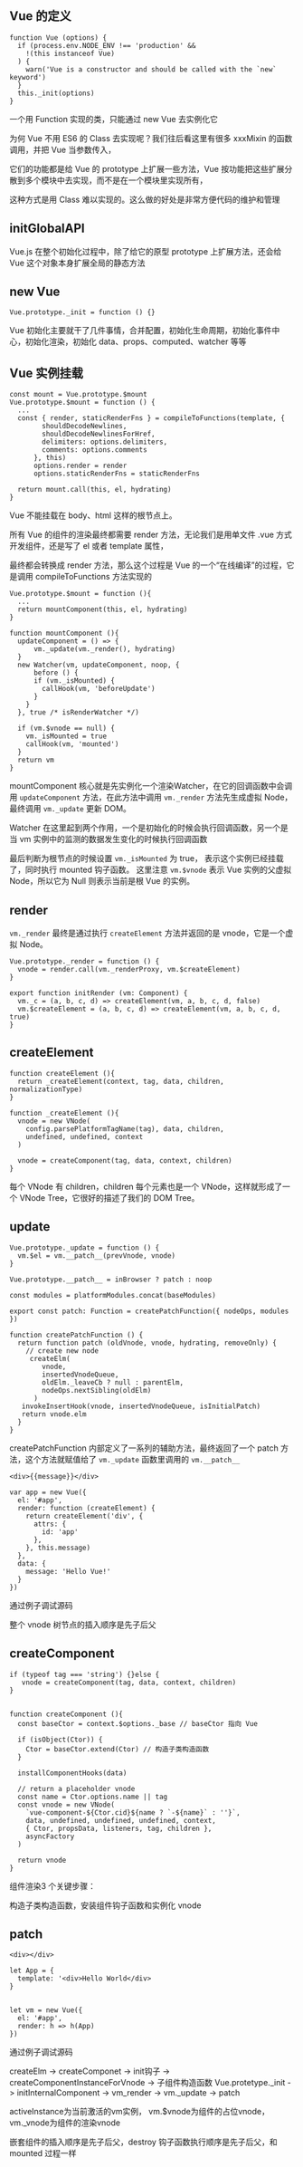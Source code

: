 ## Vue 的定义
```
function Vue (options) {
  if (process.env.NODE_ENV !== 'production' &&
    !(this instanceof Vue)
  ) {
    warn('Vue is a constructor and should be called with the `new` keyword')
  }
  this._init(options)
}
```

一个用 Function 实现的类，只能通过 new Vue 去实例化它

为何 Vue 不用 ES6 的 Class 去实现呢？我们往后看这里有很多 xxxMixin 的函数调用，并把 Vue 当参数传入，

它们的功能都是给 Vue 的 prototype 上扩展一些方法，Vue 按功能把这些扩展分散到多个模块中去实现，而不是在一个模块里实现所有，

这种方式是用 Class 难以实现的。这么做的好处是非常方便代码的维护和管理

## initGlobalAPI

Vue.js 在整个初始化过程中，除了给它的原型 prototype 上扩展方法，还会给 Vue 这个对象本身扩展全局的静态方法

## new Vue

`Vue.prototype._init = function () {}`

Vue 初始化主要就干了几件事情，合并配置，初始化生命周期，初始化事件中心，初始化渲染，初始化 data、props、computed、watcher 等等

## Vue 实例挂载

```
const mount = Vue.prototype.$mount
Vue.prototype.$mount = function () {
  ...
  const { render, staticRenderFns } = compileToFunctions(template, {
        shouldDecodeNewlines,
        shouldDecodeNewlinesForHref,
        delimiters: options.delimiters,
        comments: options.comments
      }, this)
      options.render = render
      options.staticRenderFns = staticRenderFns
      
  return mount.call(this, el, hydrating)
}
```
Vue 不能挂载在 body、html 这样的根节点上。

所有 Vue 的组件的渲染最终都需要 render 方法，无论我们是用单文件 .vue 方式开发组件，还是写了 el 或者 template 属性，

最终都会转换成 render 方法，那么这个过程是 Vue 的一个“在线编译”的过程，它是调用 compileToFunctions 方法实现的

```
Vue.prototype.$mount = function (){
  ...
  return mountComponent(this, el, hydrating)
}
```
```
function mountComponent (){
  updateComponent = () => {
      vm._update(vm._render(), hydrating)
  }   
  new Watcher(vm, updateComponent, noop, {
      before () {
      if (vm._isMounted) {
        callHook(vm, 'beforeUpdate')
      }
    }
  }, true /* isRenderWatcher */)
  
  if (vm.$vnode == null) {
    vm._isMounted = true
    callHook(vm, 'mounted')
  }
  return vm
}
```

mountComponent 核心就是先实例化一个渲染Watcher，在它的回调函数中会调用 `updateComponent` 方法，在此方法中调用 `vm._render` 方法先生成虚拟 Node，最终调用 `vm._update` 更新 DOM。

Watcher 在这里起到两个作用，一个是初始化的时候会执行回调函数，另一个是当 vm 实例中的监测的数据发生变化的时候执行回调函数

最后判断为根节点的时候设置 `vm._isMounted` 为 true， 表示这个实例已经挂载了，同时执行 mounted 钩子函数。 这里注意 `vm.$vnode` 表示 Vue 实例的父虚拟 Node，所以它为 Null 则表示当前是根 Vue 的实例。

## render 

`vm._render` 最终是通过执行 `createElement` 方法并返回的是 vnode，它是一个虚拟 Node。

```
Vue.prototype._render = function () {
  vnode = render.call(vm._renderProxy, vm.$createElement)
}
```
```
export function initRender (vm: Component) {
  vm._c = (a, b, c, d) => createElement(vm, a, b, c, d, false)
  vm.$createElement = (a, b, c, d) => createElement(vm, a, b, c, d, true)
}
```
## createElement
```
function createElement (){
  return _createElement(context, tag, data, children, normalizationType)
}
```
```
function _createElement (){
  vnode = new VNode(
    config.parsePlatformTagName(tag), data, children,
    undefined, undefined, context
  )
    
  vnode = createComponent(tag, data, context, children)
}
```
每个 VNode 有 children，children 每个元素也是一个 VNode，这样就形成了一个 VNode Tree，它很好的描述了我们的 DOM Tree。

## update

```
Vue.prototype._update = function () {
  vm.$el = vm.__patch__(prevVnode, vnode)
}
```
`Vue.prototype.__patch__ = inBrowser ? patch : noop`

```
const modules = platformModules.concat(baseModules)

export const patch: Function = createPatchFunction({ nodeOps, modules })
```
```
function createPatchFunction () {
  return function patch (oldVnode, vnode, hydrating, removeOnly) {
    // create new node
     createElm(
        vnode,
        insertedVnodeQueue,
        oldElm._leaveCb ? null : parentElm,
        nodeOps.nextSibling(oldElm)
      )
   invokeInsertHook(vnode, insertedVnodeQueue, isInitialPatch)
   return vnode.elm
  }
}
```

createPatchFunction 内部定义了一系列的辅助方法，最终返回了一个 patch 方法，这个方法就赋值给了 `vm._update` 函数里调用的 `vm.__patch__`

```
<div>{{message}}</div>

var app = new Vue({
  el: '#app',
  render: function (createElement) {
    return createElement('div', {
      attrs: {
        id: 'app'
      },
    }, this.message)
  },
  data: {
    message: 'Hello Vue!'
  }
})
```
通过例子调试源码

整个 vnode 树节点的插入顺序是先子后父

## createComponent
```
if (typeof tag === 'string') {}else {
   vnode = createComponent(tag, data, context, children)
}


function createComponent (){
  const baseCtor = context.$options._base // baseCtor 指向 Vue 
  
  if (isObject(Ctor)) {
    Ctor = baseCtor.extend(Ctor) // 构造子类构造函数
  }
  
  installComponentHooks(data)
  
  // return a placeholder vnode
  const name = Ctor.options.name || tag
  const vnode = new VNode(
    `vue-component-${Ctor.cid}${name ? `-${name}` : ''}`,
    data, undefined, undefined, undefined, context,
    { Ctor, propsData, listeners, tag, children },
    asyncFactory
  )
  
  return vnode
}
```
组件渲染3 个关键步骤：

构造子类构造函数，安装组件钩子函数和实例化 vnode

## patch 
```
<div></div>

let App = {
  template: '<div>Hello World</div>
}


let vm = new Vue({
  el: '#app',
  render: h => h(App)
})
```
通过例子调试源码

createElm -> createComponet -> init钩子 -> createComponentInstanceForVnode -> 子组件构造函数 Vue.protetype._init -> initInternalComponent -> vm_render -> vm._update -> patch 

activeInstance为当前激活的vm实例， vm.$vnode为组件的占位vnode， vm._vnode为组件的渲染vnode

嵌套组件的插入顺序是先子后父，destroy 钩子函数执行顺序是先子后父，和 mounted 过程一样
